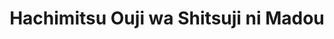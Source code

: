 --- 
title: "Hachimitsu Ouji wa Shitsuji ni Madou"
publishdate: "2019-9-25T16:48:46+02:00"
src: "https://365manga.net/manga/hachimitsu-ouji-wa-shitsuji-ni-madou"
image: "https://data.365manga.net/images/thumbnails/1709-hachimitsu-ouji-wa-shitsuji-ni-madou.jpg"
description: "This is my duty as a butler... Son of the marquis, Nicholas has strawberry-red hair, honey-yellow eyes, and syrupy smooth skin. At his side at all times is Eim, his butler. Though Nicholas has already grown up, Eim still loyally bathes his master. One night, Eim walks in on Nicholas fantasizing about his butler’s true feelings... Includes the love story of an idling instructor and a young knight-in-training!"
---